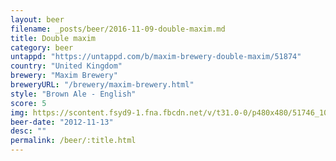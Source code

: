```yaml
---
layout: beer
filename: _posts/beer/2016-11-09-double-maxim.md
title: Double maxim
category: beer
untappd: "https://untappd.com/b/maxim-brewery-double-maxim/51874"
country: "United Kingdom"
brewery: "Maxim Brewery"
breweryURL: "/brewery/maxim-brewery.html"
style: "Brown Ale - English"
score: 5
img: https://scontent.fsyd9-1.fna.fbcdn.net/v/t31.0-0/p480x480/51746_10151331661023745_1836111728_o.jpg?_nc_cat=101&_nc_sid=e007fa&_nc_ohc=KlINPemKIBAAX_8HIWK&_nc_ht=scontent.fsyd9-1.fna&_nc_tp=6&oh=6b5f4e33654309ff6b1d318694519835&oe=5F47E283
beer-date: "2012-11-13"
desc: ""
permalink: /beer/:title.html
---
```

